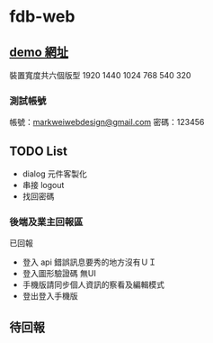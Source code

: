 # fdb-web

## [demo 網址](https://livepower0815.github.io/fdb-web/dist/)

裝置寬度共六個版型 1920 1440 1024 768 540 320

### 測試帳號
帳號：markweiwebdesign@gmail.com
密碼：123456

## TODO List
- dialog 元件客製化
- 串接 logout
- 找回密碼
### 後端及業主回報區
已回報
- 登入 api 錯誤訊息要秀的地方沒有ＵＩ
- 登入圖形驗證碼 無UI
- 手機版請同步個人資訊的察看及編輯模式
- 登出登入手機版

待回報
- 